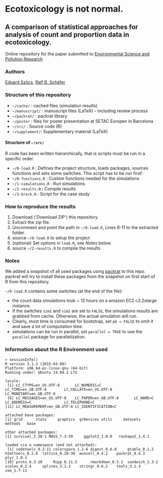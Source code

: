 Ecotoxicology is not normal.
============================
## A comparison of statistical approaches for analysis of count and proportion data in ecotoxicology.

Online repository for the paper submitted to [Environmental Science and Pollution Research](http://www.springer.com/environment/journal/11356)

### Authors
[Eduard Szöcs](http://www.uni-koblenz-landau.de/en/campus-landau/faculty7/environmental-sciences/landscape-ecology/Staff/eduardszoecs), [Ralf B. Schäfer](http://www.uni-koblenz-landau.de/en/campus-landau/faculty7/environmental-sciences/landscape-ecology/Staff/ralf-schaefer/ralf-schaefer)


### Structure of this repository

* `~/cache/`	: cached files (simulation results)
* `~/manuscript/`  : manuscript files (LaTeX) - including review process
* `~/packrat/`    : packrat library
* `~/poster`  : files for poster presentation at SETAC Europen in Barcelona
* `~/src/`    	: Source code (R)
* `~/supplement/`: Supplementary material (LaTeX)

#### Structure of `~/src/`

R code has been written hierarchically, that is scripts must be run in a specific order.

* `~/0-load.R`   				: Defines the project structure, loads packages, sources functions and sets some switches. This script has to be run first!
* `~/0-functions.R`					: Custom functions needed for the simulations
* `~/1-simulations.R`   : Run simulations
* `~/2-results.R`				: Compile results
* `~/3-brock.R`					: Script for the case study


### How to reproduce the results

1. Download ('Download ZIP') this repository.
2. Extract the zip file.
3. Uncomment and point the path in `~/0-load.R`, Lines 8-11 to the extracted folder.
4. source `~/0-load.R` to setup the project
5. (optional) Set options in `load.R`, see *Notes* below.
6. source `~/2-results.R`	to compile the results

### Notes

We added a snapshot of all used packages using [packrat](http://rstudio.github.io/packrat/) to this repo.
packrat will try to install these packages from the snapshot on first start of R from this repository.


`~/0-load.R` contains some switches (at the end of the file):

* the count data simulations took ~ 12 hours on a amazon EC2 c3.2xlarge instance.
* If the switches `sim1` and `sim2` are set to `FALSE`, the simulations results are grabbed from cache. Otherwise, the actual simulation will run. 
* Clearly, most time is consumed for bootstrap, set `pb = FALSE` to omit it and save a lot of computation time.
* simulations can be run in parallel, set `parallel = TRUE` to use the `parallel` package for parallelization.


### Information about the R Environment used

```{r}
> sessionInfo()
R version 3.1.3 (2015-03-09)
Platform: x86_64-pc-linux-gnu (64-bit)
Running under: Ubuntu 14.04.2 LTS

locale:
 [1] LC_CTYPE=en_US.UTF-8       LC_NUMERIC=C               LC_TIME=en_GB.UTF-8        LC_COLLATE=en_US.UTF-8     LC_MONETARY=en_GB.UTF-8   
 [6] LC_MESSAGES=en_US.UTF-8    LC_PAPER=en_GB.UTF-8       LC_NAME=C                  LC_ADDRESS=C               LC_TELEPHONE=C            
[11] LC_MEASUREMENT=en_GB.UTF-8 LC_IDENTIFICATION=C       

attached base packages:
[1] grid      stats     graphics  grDevices utils     datasets  methods   base     

other attached packages:
[1] survival_2.38-1 MASS_7.3-39     ggplot2_1.0.0   reshape2_1.4.1 

loaded via a namespace (and not attached):
 [1] codetools_0.2-11 colorspace_1.2-6 digest_0.6.8     gtable_0.1.2     htmltools_0.2.6  lattice_0.20-30  munsell_0.4.2    packrat_0.4.3    plyr_1.8.1
[10] proto_0.3-10     Rcpp_0.11.5      rmarkdown_0.5.1  sandwich_2.3-2   scales_0.2.4     splines_3.1.3    stringr_0.6.2    tools_3.1.3      zoo_1.7-11
 ```
